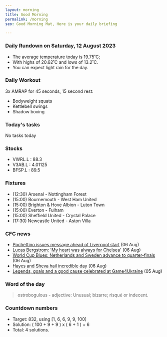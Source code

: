```yaml
---
layout: morning
title: Good Morning
permalink: /morning
seo: Good Morning Mat, Here is your daily briefing

---
```


<!-- weather_marker starts -->
### Daily Rundown on Saturday, 12 August 2023

- The average temperature today is 19.75˚C;
- With highs of 20.62˚C and lows of 13.2˚C.
- You can expect light rain for the day.

<!-- weather_marker ends -->

### Daily Workout
<!-- workout_marker starts -->
3x AMRAP for 45 seconds, 15 second rest:

- Bodyweight squats
- Kettlebell swings
- Shadow boxing

<!-- workout_marker ends -->

### Today's tasks
<!-- task_marker starts -->
No tasks today
<!-- task_marker ends -->

### Stocks

<!-- stocks_marker starts -->

- VWRL.L : 88.3
- V3AB.L : 4.01125
- BFSP.L : 89.5

<!-- stocks_marker ends -->

### Fixtures

<!-- sports_marker starts -->

<ul>
<li>(12:30) Arsenal - Nottingham Forest</li>
<li>(15:00) Bournemouth - West Ham United</li>
<li>(15:00) Brighton & Hove Albion - Luton Town</li>
<li>(15:00) Everton - Fulham</li>
<li>(15:00) Sheffield United - Crystal Palace</li>
<li>(17:30) Newcastle United - Aston Villa</li>
</ul>

<!-- sports_marker ends -->

### CFC news

<!-- cfc_marker starts -->
- [Pochettino issues message ahead of Liverpool start](https://chelseafc.com/en/news/article/pochettino-issues-message-ahead-of-liverpool-start) (06 Aug)
- [Lucas Bergstrom: 'My heart was always for Chelsea'](https://chelseafc.com/en/news/article/lucas-bergstrom-my-heart-was-always-for-chelsea) (06 Aug)
- [World Cup Blues: Netherlands and Sweden advance to quarter-finals](https://chelseafc.com/en/news/article/world-cup-blues-netherlands-and-sweden-advance-to-quarter-finals) (06 Aug)
- [Hayes and Sheva hail incredible day](https://chelseafc.com/en/news/article/hayes-and-sheva-hail-incredible-day) (06 Aug)
- [Legends, goals and a good cause celebrated at Game4Ukraine](https://chelseafc.com/en/news/article/legends-goals-and-a-good-cause-celebrated-at-game4ukraine) (05 Aug)

<!-- cfc_marker ends -->

### Word of the day
<!-- word_marker starts -->

 > ostrobogulous - adjective: Unusual; bizarre; risqué or indecent.

<!-- word_marker ends -->

### Countdown numbers
<!-- game_marker starts -->

- Target: 832, using [1, 6, 6, 9, 9, 100]
- Solution: ( 100 + 9 + 9 ) x ( 6 + 1 ) + 6
- Total: 4 solutions.

<!-- game_marker ends -->
